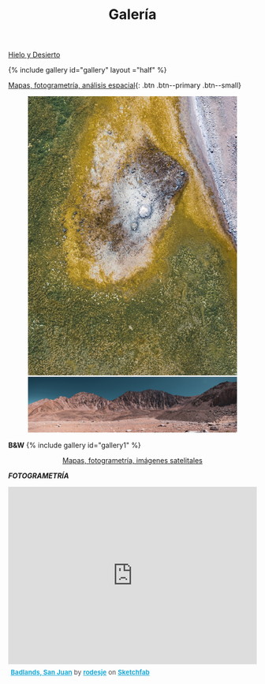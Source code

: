 ﻿---
layout: collection
title: Galerí­a
permalink: /galeria/
gallery:
  - url: /assets/images/laguna santa rosa.jpg
    image_path: /assets/images/laguna santa rosa.jpg
    alt: "placeholder image 2"
    title: "Laguna Santa Rosa"
  - url: /assets/images/penitentes.jpg
    image_path: /assets/images/penitentes.jpg
    alt: "placeholder image 3"
    title: "Penitentes"
  - url: /assets/images/wind.jpg
    image_path: /assets/images/wind.jpg
    alt: "placeholder image 4"
    title: "Erosión eólica"
  - url: /assets/images/tres cruces norte y central.jpg
    image_path: /assets/images/tres cruces norte y central.jpg
    alt: "placeholder image 5"
    title: "Tres Cruces Norte y Central"
gallery1:
  - url: /assets/images/nubes.jpg
    image_path: /assets/images/nubes.jpg
    alt: "placeholder image 1"
    title: "Nube"
---
<p>
</p>
<a href="/galeria/hieloydesierto" class="btn btn--primary">Hielo y Desierto</a>
<p>
</p>

{% include gallery id="gallery" layout ="half" %}

[Mapas, fotogrametría, análisis espacial](/galeria/maps){: .btn .btn--primary .btn--small}

<figure class="half"><a href="/assets/images/DJI_0541.jpg"><img src="/assets/images/DJI_0541.jpg"></a>
    <a href="/assets/images/Pano-3.jpg"><img src="/assets/images/Pano-3.jpg"></a>
    </figure>


**B&W**
{% include gallery id="gallery1" %}

<center>
<a href="#link" class="btn btn--primary">Mapas, fotogrametría, imágenes satelitales</a>
</center>


***FOTOGRAMETRÍA***

<div class="sketchfab-embed-wrapper"><iframe width="100%" height="360" src="https://sketchfab.com/models/5fc8fe7e148949f58b7113963cbbdb2c/embed" frameborder="0" allowvr allowfullscreen mozallowfullscreen="true" webkitallowfullscreen="true" onmousewheel=""></iframe>
<p style="font-size: 13px; font-weight: normal; margin: 5px; color: #4A4A4A;">
    <a href="https://sketchfab.com/3d-models/model-5fc8fe7e148949f58b7113963cbbdb2c?utm_medium=embed&utm_campaign=share-popup" target="_blank" style="font-weight: bold; color: #1CAAD9;">Badlands, San Juan</a>
    by <a href="https://sketchfab.com/rodesje?utm_medium=embed&utm_source=website&utm_campain=share-popup" target="_blank" style="font-weight: bold; color: #1CAAD9;">rodesje</a>
    on <a href="https://sketchfab.com?utm_medium=embed&utm_source=website&utm_campain=share-popup" target="_blank" style="font-weight: bold; color: #1CAAD9;">Sketchfab</a>
</p>
</div>


